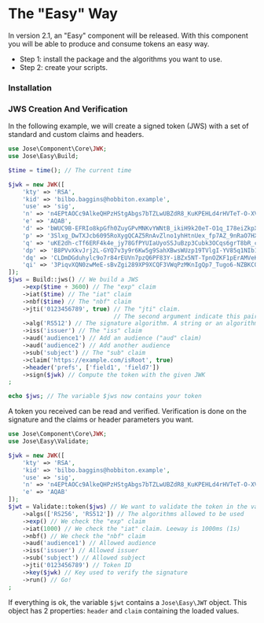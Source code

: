 # The "Easy" Way

In version 2.1, an "Easy" component will be released. With this component you will be able to produce and consume tokens an easy way.

* Step 1: install the package and the algorithms you want to use.
* Step 2: create your scripts.

### Installation



### JWS Creation And Verification

In the following example, we will create a signed token \(JWS\) with a set of standard and custom claims and headers.

```php
use Jose\Component\Core\JWK;
use Jose\Easy\Build;

$time = time(); // The current time

$jwk = new JWK([
    'kty' => 'RSA',
    'kid' => 'bilbo.baggins@hobbiton.example',
    'use' => 'sig',
    'n' => 'n4EPtAOCc9AlkeQHPzHStgAbgs7bTZLwUBZdR8_KuKPEHLd4rHVTeT-O-XV2jRojdNhxJWTDvNd7nqQ0VEiZQHz_AJmSCpMaJMRBSFKrKb2wqVwGU_NsYOYL-QtiWN2lbzcEe6XC0dApr5ydQLrHqkHHig3RBordaZ6Aj-oBHqFEHYpPe7Tpe-OfVfHd1E6cS6M1FZcD1NNLYD5lFHpPI9bTwJlsde3uhGqC0ZCuEHg8lhzwOHrtIQbS0FVbb9k3-tVTU4fg_3L_vniUFAKwuCLqKnS2BYwdq_mzSnbLY7h_qixoR7jig3__kRhuaxwUkRz5iaiQkqgc5gHdrNP5zw',
    'e' => 'AQAB',
    'd' => 'bWUC9B-EFRIo8kpGfh0ZuyGPvMNKvYWNtB_ikiH9k20eT-O1q_I78eiZkpXxXQ0UTEs2LsNRS-8uJbvQ-A1irkwMSMkK1J3XTGgdrhCku9gRldY7sNA_AKZGh-Q661_42rINLRCe8W-nZ34ui_qOfkLnK9QWDDqpaIsA-bMwWWSDFu2MUBYwkHTMEzLYGqOe04noqeq1hExBTHBOBdkMXiuFhUq1BU6l-DqEiWxqg82sXt2h-LMnT3046AOYJoRioz75tSUQfGCshWTBnP5uDjd18kKhyv07lhfSJdrPdM5Plyl21hsFf4L_mHCuoFau7gdsPfHPxxjVOcOpBrQzwQ',
    'p' => '3Slxg_DwTXJcb6095RoXygQCAZ5RnAvZlno1yhHtnUex_fp7AZ_9nRaO7HX_-SFfGQeutao2TDjDAWU4Vupk8rw9JR0AzZ0N2fvuIAmr_WCsmGpeNqQnev1T7IyEsnh8UMt-n5CafhkikzhEsrmndH6LxOrvRJlsPp6Zv8bUq0k',
    'q' => 'uKE2dh-cTf6ERF4k4e_jy78GfPYUIaUyoSSJuBzp3Cubk3OCqs6grT8bR_cu0Dm1MZwWmtdqDyI95HrUeq3MP15vMMON8lHTeZu2lmKvwqW7anV5UzhM1iZ7z4yMkuUwFWoBvyY898EXvRD-hdqRxHlSqAZ192zB3pVFJ0s7pFc',
    'dp' => 'B8PVvXkvJrj2L-GYQ7v3y9r6Kw5g9SahXBwsWUzp19TVlgI-YV85q1NIb1rxQtD-IsXXR3-TanevuRPRt5OBOdiMGQp8pbt26gljYfKU_E9xn-RULHz0-ed9E9gXLKD4VGngpz-PfQ_q29pk5xWHoJp009Qf1HvChixRX59ehik',
    'dq' => 'CLDmDGduhylc9o7r84rEUVn7pzQ6PF83Y-iBZx5NT-TpnOZKF1pErAMVeKzFEl41DlHHqqBLSM0W1sOFbwTxYWZDm6sI6og5iTbwQGIC3gnJKbi_7k_vJgGHwHxgPaX2PnvP-zyEkDERuf-ry4c_Z11Cq9AqC2yeL6kdKT1cYF8',
    'qi' => '3PiqvXQN0zwMeE-sBvZgi289XP9XCQF3VWqPzMKnIgQp7_Tugo6-NZBKCQsMf3HaEGBjTVJs_jcK8-TRXvaKe-7ZMaQj8VfBdYkssbu0NKDDhjJ-GtiseaDVWt7dcH0cfwxgFUHpQh7FoCrjFJ6h6ZEpMF6xmujs4qMpPz8aaI4',
]);
$jws = Build::jws() // We build a JWS
    ->exp($time + 3600) // The "exp" claim
    ->iat($time) // The "iat" claim
    ->nbf($time) // The "nbf" claim
    ->jti('0123456789', true) // The "jti" claim.
                              // The second argument indicate this pair shall be duplicated in the header
    ->alg('RS512') // The signature algorithm. A string or an algorithm class.
    ->iss('issuer') // The "iss" claim
    ->aud('audience1') // Add an audience ("aud" claim)
    ->aud('audience2') // Add another audience
    ->sub('subject') // The "sub" claim
    ->claim('https://example.com/isRoot', true)
    ->header('prefs', ['field1', 'field7'])
    ->sign($jwk) // Compute the token with the given JWK
;

echo $jws; // The variable $jws now contains your token
```

A token you received can be read and verified. Verification is done on the signature and the claims or header parameters you want.

```php
use Jose\Component\Core\JWK;
use Jose\Easy\Validate;

$jwk = new JWK([
    'kty' => 'RSA',
    'kid' => 'bilbo.baggins@hobbiton.example',
    'use' => 'sig',
    'n' => 'n4EPtAOCc9AlkeQHPzHStgAbgs7bTZLwUBZdR8_KuKPEHLd4rHVTeT-O-XV2jRojdNhxJWTDvNd7nqQ0VEiZQHz_AJmSCpMaJMRBSFKrKb2wqVwGU_NsYOYL-QtiWN2lbzcEe6XC0dApr5ydQLrHqkHHig3RBordaZ6Aj-oBHqFEHYpPe7Tpe-OfVfHd1E6cS6M1FZcD1NNLYD5lFHpPI9bTwJlsde3uhGqC0ZCuEHg8lhzwOHrtIQbS0FVbb9k3-tVTU4fg_3L_vniUFAKwuCLqKnS2BYwdq_mzSnbLY7h_qixoR7jig3__kRhuaxwUkRz5iaiQkqgc5gHdrNP5zw',
    'e' => 'AQAB'
]);
$jwt = Validate::token($jws) // We want to validate the token in the variable $jws
    ->algs(['RS256', 'RS512']) // The algorithms allowed to be used
    ->exp() // We check the "exp" claim
    ->iat(1000) // We check the "iat" claim. Leeway is 1000ms (1s)
    ->nbf() // We check the "nbf" claim
    ->aud('audience1') // Allowed audience
    ->iss('issuer') // Allowed issuer
    ->sub('subject') // Allowed subject
    ->jti('0123456789') // Token ID
    ->key($jwk) // Key used to verify the signature
    ->run() // Go!
;
```

If everything is ok, the variable `$jwt` contains a `Jose\Easy\JWT` object. This object has 2 properties: `header` and `claim` containing the loaded values.

